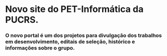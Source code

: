 # Novo site do PET-Informática da PUCRS.

### O novo portal é um dos projetos para divulgação dos trabalhos em desenvolvimento, editais de seleção, histórico e informações sobre o grupo.
